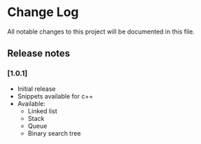 # Change Log

All notable changes to this project will be documented in this file.

## Release notes

### [1.0.1]

- Initial release
- Snippets available for c++
- Available: 
    - Linked list
    - Stack
    - Queue
    - Binary search tree